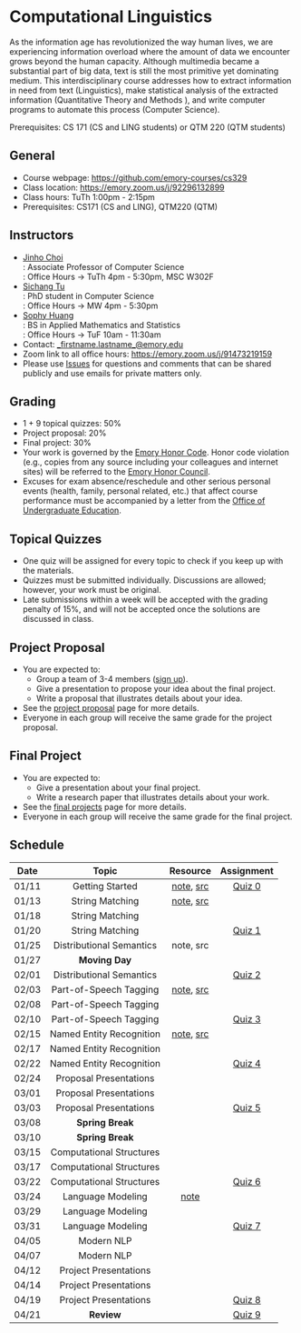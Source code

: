 # Computational Linguistics

As the information age has revolutionized the way human lives, we are experiencing information overload where the amount of data we encounter grows beyond the human capacity.
Although multimedia became a substantial part of big data, text is still the most primitive yet dominating medium.
This interdisciplinary course addresses how to extract information in need from text (Linguistics), make statistical analysis of the extracted information (Quantitative Theory and Methods ), and write computer programs to automate this process (Computer Science).

Prerequisites: CS 171 (CS and LING students) or QTM 220 (QTM students)

## General

* Course webpage: https://github.com/emory-courses/cs329
* Class location: https://emory.zoom.us/j/92296132899
* Class hours: TuTh 1:00pm - 2:15pm
* Prerequisites: CS171 (CS and LING), QTM220 (QTM)

## Instructors

* [Jinho Choi](http://cs.emory.edu/~choi) <br>
  : Associate Professor of Computer Science<br>
  : Office Hours &rarr; TuTh 4pm - 5:30pm, MSC W302F
* [Sichang Tu](https://www.linkedin.com/in/sichang-tu-b23b44177/) <br>
  : PhD student in Computer Science<br>
  : Office Hours &rarr; MW 4pm - 5:30pm
* [Sophy Huang](https://www.linkedin.com/in/sophy-huang/) <br>
  : BS in Applied Mathematics and Statistics<br>
  : Office Hours &rarr; TuF 10am - 11:30am 
* Contact: _firstname.lastname_@emory.edu
* Zoom link to all office hours: https://emory.zoom.us/j/91473219159
* Please use [Issues](issue_guidelines.md) for questions and comments that can be shared publicly and use emails for private matters only.

## Grading

* 1 + 9 topical quizzes: 50%
* Project proposal: 20%
* Final project: 30%
* Your work is governed by the [Emory Honor Code](http://catalog.college.emory.edu/academic/policies-regulations/honor-code.html). Honor code violation (e.g., copies from any source including your colleagues and internet sites) will be referred to the [Emory Honor Council](http://college.emory.edu/oue/current-students/honor-council.html).
* Excuses for exam absence/reschedule and other serious personal events (health, family, personal related, etc.) that affect course performance must be accompanied by a letter from the [Office of Undergraduate Education](http://college.emory.edu/home/administration/office/undergraduate/).

## Topical Quizzes

* One quiz will be assigned for every topic to check if you keep up with the materials.
* Quizzes must be submitted individually. Discussions are allowed; however, your work must be original.
* Late submissions within a week will be accepted with the grading penalty of 15%, and will not be accepted once the solutions are discussed in class.

## Project Proposal

* You are expected to:
  * Group a team of 3-4 members ([sign up](https://canvas.emory.edu/courses/96729/groups#tab-16325)).
  * Give a presentation to propose your idea about the final project.
  * Write a proposal that illustrates details about your idea.
* See the [project proposal](project-proposal.md) page for more details.
* Everyone in each group will receive the same grade for the project proposal.

## Final Project

* You are expected to:
  * Give a presentation about your final project.
  * Write a research paper that illustrates details about your work.
* See the [final projects](final-project.md) page for more details.
* Everyone in each group will receive the same grade for the final project.

## Schedule

| Date  |          Topic           |                                     Resource                                      |       Assignment        |
|:-----:|:------------------------:|:---------------------------------------------------------------------------------:|:-----------------------:|
| 01/11 |     Getting Started      |              [note](getting_started.md), [src](../src/quiz/quiz0.py)              | [Quiz 0](quiz/quiz0.md) |
| 01/13 |     String Matching      |           [note](string_matching.ipynb), [src](../src/tokenization.py)            |                         |
| 01/18 |     String Matching      |                                                                                   |                         |
| 01/20 |     String Matching      |                                                                                   | [Quiz 1](quiz/quiz1.md) |
| 01/25 | Distributional Semantics |                                     note, src                                     |                         |
| 01/27 |      **Moving Day**      |                                                                                   |                         |
| 02/01 | Distributional Semantics |                                                                                   |       [Quiz 2]()        |
| 02/03 |  Part-of-Speech Tagging  |      [note](part_of_speech_tags.ipynb), [src](../src/part_of_speech_tags.py)      |                         |
| 02/08 |  Part-of-Speech Tagging  |                                                                                   |                         |
| 02/10 |  Part-of-Speech Tagging  |                                                                                   | [Quiz 3](quiz/quiz3.md) |
| 02/15 | Named Entity Recognition | [note](named_entity_recognition.ipynb), [src](../src/named_entity_recognition.py) |                         |
| 02/17 | Named Entity Recognition |                                                                                   |                         |
| 02/22 | Named Entity Recognition |                                                                                   | [Quiz 4](quiz/quiz5.md) |
| 02/24 |  Proposal Presentations  |                                                                                   |                         |
| 03/01 |  Proposal Presentations  |                                                                                   |                         |
| 03/03 |  Proposal Presentations  |                                                                                   | [Quiz 5](quiz/quiz5.md) |
| 03/08 |     **Spring Break**     |                                                                                   |                         |
| 03/10 |     **Spring Break**     |                                                                                   |                         |
| 03/15 | Computational Structures |                                                                                   |                         |
| 03/17 | Computational Structures |                                                                                   |                         |
| 03/22 | Computational Structures |                                                                                   | [Quiz 6](quiz/quiz6.md) |
| 03/24 |    Language Modeling     |                           [note](language_modeling.pdf)                           |                         |
| 03/29 |    Language Modeling     |                                                                                   |                         |
| 03/31 |    Language Modeling     |                                                                                   | [Quiz 7](quiz/quiz7.md) |
| 04/05 |        Modern NLP        |                                                                                   |                         |
| 04/07 |        Modern NLP        |                                                                                   |                         |
| 04/12 |  Project Presentations   |                                                                                   |                         |
| 04/14 |  Project Presentations   |                                                                                   |                         |
| 04/19 |  Project Presentations   |                                                                                   | [Quiz 8](quiz/quiz7.md) |
| 04/21 |        **Review**        |                                                                                   | [Quiz 9](quiz/quiz7.md) |
